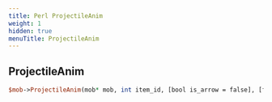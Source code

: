 ```yaml
---
title: Perl ProjectileAnim
weight: 1
hidden: true
menuTitle: ProjectileAnim
---
```

## ProjectileAnim
```perl
$mob->ProjectileAnim(mob* mob, int item_id, [bool is_arrow = false], [float speed = 0], [float angle = 0], [float tilt = 0], [float arc = 0])
```